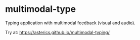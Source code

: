 # multimodal-type
Typing application with multimodal feedback (visual and audio).

Try at: https://asterics.github.io/multimodal-typing/
